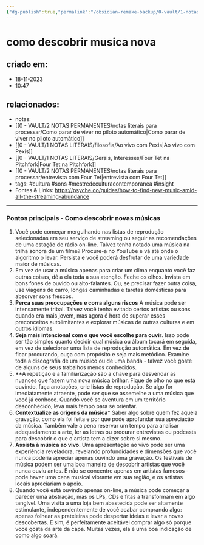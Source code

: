 ```yaml
---
{"dg-publish":true,"permalink":"/obsidian-remake-backup/0-vault/1-notas-literais/psique/como-descobrir-musica-nova/","tags":["ExploracaoMusical","DescubraNovosSons","PlaylistsCuradas","MergulheNaMusica","ContextoNaDescobertaMusical","AprimoreExperienciaAuditiva","MenteAbertaParaGeneros","EscutaIntencional","PacienciaNaDescobertaMusical","ExperienciaMusicalAoVivo","RevivalFisicoDaMusica","ExploracaoEmLojasDeDiscos","AventurasNaRadioOnline"],"dgHomeLink":true,"dgShowLocalGraph":true,"dgShowFileTree":true,"dgEnableSearch":true,"noteIcon":""}
---
```


# como descobrir musica nova

## criado em: 
- 18-11-2023
- 10:47
## relacionados:
- notas: 
- [[0 - VAULT/2 NOTAS PERMANENTES/notas literais para processar/Como parar de viver no piloto automático\|Como parar de viver no piloto automático]]
- [[0 - VAULT/1 NOTAS LITERAIS/filosofia/Ao vivo com Pexis\|Ao vivo com Pexis]]
- [[0 - VAULT/1 NOTAS LITERAIS/Gerais, Interesses/Four Tet na Pitchfork\|Four Tet na Pitchfork]]
- [[0 - VAULT/2 NOTAS PERMANENTES/notas literais para processar/entrevista com Four Tet\|entrevista com Four Tet]]
- tags: #cultura #sons #mestredeculturacontemporanea #insight 
- Fontes & Links: https://psyche.co/guides/how-to-find-new-music-amid-all-the-streaming-abundance
---
### Pontos principais - Como descobrir novas músicas

1. Você pode começar mergulhando nas listas de reprodução selecionadas em seu serviço de streaming ou seguir as recomendações de uma estação de rádio on-line. Talvez tenha notado uma música na trilha sonora de um filme? Procure-a no YouTube e vá até onde o algoritmo o levar. Persista e você poderá desfrutar de uma variedade maior de músicas.
2. Em vez de usar a música apenas para criar um clima enquanto você faz outras coisas, dê a ela toda a sua atenção. Feche os olhos. Invista em bons fones de ouvido ou alto-falantes. Ou, se precisar fazer outra coisa, use viagens de carro, longas caminhadas e tarefas domésticas para absorver sons frescos.
3. **Perca suas preocupações** **e corra alguns riscos** A música pode ser intensamente tribal. Talvez você tenha evitado certos artistas ou sons quando era mais jovem, mas agora é hora de superar esses preconceitos autolimitantes e explorar músicas de outras culturas e em outros idiomas.
4. **Seja mais intencional** **com o que você escolhe para ouvir**. Isso pode ser tão simples quanto decidir qual música ou álbum tocará em seguida, em vez de selecionar uma lista de reprodução automática. Em vez de ficar procurando, ouça com propósito e seja mais metódico. Examine toda a discografia de um músico ou de uma banda - talvez você goste de alguns de seus trabalhos menos conhecidos.
5. **A repetição e a familiarização são a chave para desvendar as nuances que fazem uma nova música brilhar. Fique de olho no que está ouvindo, faça anotações, crie listas de reprodução. Se algo for imediatamente atraente, pode ser que se assemelhe a uma música que você já conhece. Quando você se aventura em um território desconhecido, leva mais tempo para se orientar.
6. **Contextualize** **as origens da música*** Saber algo sobre quem fez aquela gravação, como ela foi feita e por que pode aprofundar sua apreciação da música. Também vale a pena reservar um tempo para analisar adequadamente a arte, ler as letras ou procurar entrevistas ou podcasts para descobrir o que o artista tem a dizer sobre si mesmo.
7. **Assista à música ao vivo**. Uma apresentação ao vivo pode ser uma experiência reveladora, revelando profundidades e dimensões que você nunca poderia apreciar apenas ouvindo uma gravação. Os festivais de música podem ser uma boa maneira de descobrir artistas que você nunca ouviu antes. E não se concentre apenas em artistas famosos - pode haver uma cena musical vibrante em sua região, e os artistas locais apreciariam o apoio.
8. Quando você está ouvindo apenas on-line, a música pode começar a parecer uma abstração, mas os LPs, CDs e fitas a transformam em algo tangível. Uma visita a uma loja bem abastecida pode ser altamente estimulante, independentemente de você acabar comprando algo: apenas folhear as prateleiras pode despertar ideias e levar a novas descobertas. E sim, é perfeitamente aceitável comprar algo só porque você gosta da arte da capa. Muitas vezes, ela é uma boa indicação de como algo soará.

